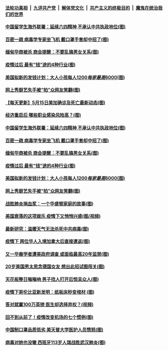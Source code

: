 ####  [法轮功真相](../../../../basic/blob/master/README.md?t=05162231) &nbsp;|&nbsp; [九评共产党](../../../../9ping.md/blob/master/README.md?t=05162231) &nbsp;|&nbsp; [解体党文化](../../../../jtdwh.md/blob/master/README.md?t=05162231)  &nbsp;|&nbsp; [共产主义的终极目的](../../../../gczydzjmd.md/blob/master/README.md?t=05162231) &nbsp;|&nbsp; [魔鬼在统治我们的世界](../../../../mgztzwmdsj.md/blob/master/README.md?t=05162231) 

#### [中国留学生海外联署：延续六四精神 不承认中共执政地位(图)](../pages/p3/933404.md?t=05162231) 

#### [百密一疏 病毒学专家坐飞机 戴口罩手套却中招了(图)](../pages/p3/933399.md?t=05162231) 

#### [缅甸华商被杀 商会提醒：不要乱搞男女关系(图)](../pages/p3/933375.md?t=05162231) 

#### [疫情过后 最有“钱”途的4种行业(图)](../pages/p3/933372.md?t=05162231) 

#### [美国拟新的发钱计划：大人小孩每人$1200 每家最高$6000(图)](../pages/p3/933369.md?t=05162231) 

#### [网上秀厨艺失手被“拍”众网友笑翻(图)](../pages/p3/933330.md?t=05162231) 

#### [【每天更新】5月15日美加确诊及死亡最新动态(图)](../pages/p3/931800.md?t=05162231) 

#### [经济重启后 哪些职业感染风险高？(图)](../pages/p3/933411.md?t=05162231) 

#### [中国留学生海外联署：延续六四精神 不承认中共执政地位(图)](../pages/p3/933404.md?t=05162231) 

#### [百密一疏 病毒学专家坐飞机 戴口罩手套却中招了(图)](../pages/p3/933399.md?t=05162231) 

#### [缅甸华商被杀 商会提醒：不要乱搞男女关系(图)](../pages/p3/933375.md?t=05162231) 

#### [疫情过后 最有“钱”途的4种行业(图)](../pages/p3/933372.md?t=05162231) 

#### [美国拟新的发钱计划：大人小孩每人$1200 每家最高$6000(图)](../pages/p3/933369.md?t=05162231) 

#### [网上秀厨艺失手被“拍”众网友笑翻(图)](../pages/p3/933330.md?t=05162231) 

#### [战胜肺炎捐血浆：一个华盛顿家庭的故事(图)](../pages/p3/933320.md?t=05162231) 

#### [美国衰落的这项娱乐 疫情下又悄悄兴盛(图/视频)](../pages/p3/933293.md?t=05162231) 

#### [最新研究：温暖天气无法杀死中共病毒(图)](../pages/p3/933288.md?t=05162231) 

#### [疫情下 两位华人入境加拿大后直接遣返(图)](../pages/p3/933281.md?t=05162231) 

#### [又一华裔学者遭美政府调查 或面临最高20年监禁(图)](../pages/p3/933277.md?t=05162231) 

#### [20岁美国男太思念德国女友 想出此招试图闯关(图)](../pages/p3/933275.md?t=05162231) 

#### [天花板整日嗡嗡响 男子找人打开后惊呆众人(图)](../pages/p3/933255.md?t=05162231) 

#### [疫情下哥伦比亚新发明：纸板床秒变棺材 (图)](../pages/p3/933200.md?t=05162231) 

#### [答对就赢100万英镑 医生却选择弃权？(视频)](../pages/p3/933197.md?t=05162231) 

#### [回不到从前了！疫情改变机场的七个惯例(图)](../pages/p3/933185.md?t=05162231) 

#### [中国制口罩品质低劣 美天普大学医护人员愤怒(图)](../pages/p3/933173.md?t=05162231) 

#### [病毒对她也没辙 西班牙113岁人瑞战胜武汉肺炎(图)](../pages/p3/933172.md?t=05162231) 

